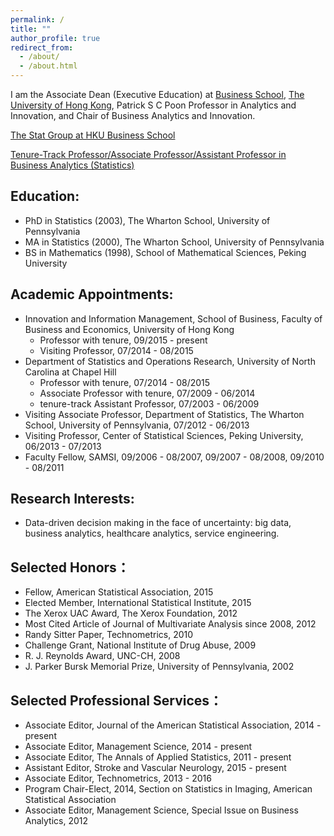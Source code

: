 ```yaml
---
permalink: /
title: ""
author_profile: true
redirect_from: 
  - /about/
  - /about.html
---
```


I am the Associate Dean (Executive Education) at [Business School](https://www.hkubs.hku.hk/), [The University of Hong Kong](https://www.hku.hk/), Patrick S C Poon Professor in Analytics and Innovation, and Chair of Business Analytics and Innovation.

[The Stat Group at HKU Business School](https://hkubs-stat.github.io/)


[Tenure-Track Professor/Associate Professor/Assistant Professor in Business Analytics (Statistics)](https://jobs.hku.hk/cw/en/listing/)



Education:
------
- PhD in Statistics (2003), The Wharton School, University of Pennsylvania
- MA in Statistics (2000), The Wharton School, University of Pennsylvania
- BS in Mathematics (1998), School of Mathematical Sciences, Peking University


Academic Appointments:
------
- Innovation and Information Management, School of Business, Faculty of Business and Economics, University of Hong Kong 
  - Professor with tenure, 09/2015 - present
  - Visiting Professor, 07/2014 - 08/2015
- Department of Statistics and Operations Research, University of North Carolina at Chapel Hill
  - Professor with tenure, 07/2014 - 08/2015
  - Associate Professor with tenure, 07/2009 - 06/2014
  - tenure-track Assistant Professor, 07/2003 - 06/2009
- Visiting Associate Professor, Department of Statistics, The Wharton School, University of Pennsylvania, 07/2012 - 06/2013
- Visiting Professor, Center of Statistical Sciences, Peking University, 06/2013 - 07/2013
- Faculty Fellow, SAMSI, 09/2006 - 08/2007, 09/2007 - 08/2008, 09/2010 - 08/2011


Research Interests:
------
- Data-driven decision making in the face of uncertainty: big data, business analytics, healthcare analytics, service engineering.


Selected Honors：
------
- Fellow, American Statistical Association, 2015
- Elected Member, International Statistical Institute, 2015
- The Xerox UAC Award, The Xerox Foundation, 2012
- Most Cited Article of Journal of Multivariate Analysis since 2008, 2012
- Randy Sitter Paper, Technometrics, 2010
- Challenge Grant, National Institute of Drug Abuse, 2009
- R. J. Reynolds Award, UNC-CH, 2008
- J. Parker Bursk Memorial Prize, University of Pennsylvania, 2002

Selected Professional Services：
------
- Associate Editor, Journal of the American Statistical Association, 2014 - present
- Associate Editor, Management Science, 2014 - present
- Associate Editor, The Annals of Applied Statistics, 2011 - present
- Assistant Editor, Stroke and Vascular Neurology, 2015 - present
- Associate Editor, Technometrics, 2013 - 2016
- Program Chair-Elect, 2014, Section on Statistics in Imaging, American Statistical Association
- Associate Editor, Management Science, Special Issue on Business Analytics, 2012